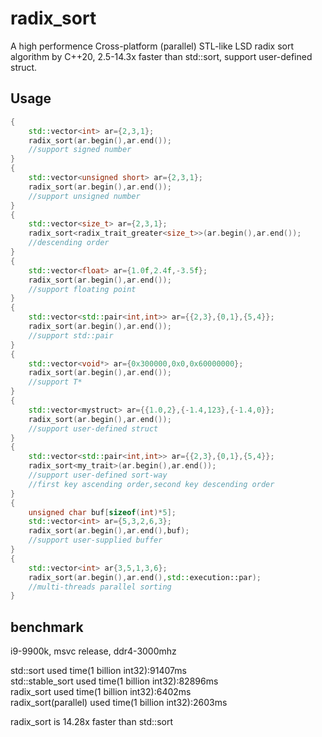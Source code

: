 # radix_sort
A high performence Cross-platform (parallel) STL-like LSD radix sort algorithm by C++20, 2.5-14.3x faster than std::sort, support user-defined struct. 

## Usage

```cpp
{
    std::vector<int> ar={2,3,1};
    radix_sort(ar.begin(),ar.end());
    //support signed number
}
{
    std::vector<unsigned short> ar={2,3,1};
    radix_sort(ar.begin(),ar.end());
    //support unsigned number
}
{
    std::vector<size_t> ar={2,3,1};
    radix_sort<radix_trait_greater<size_t>>(ar.begin(),ar.end());
    //descending order
}
{
    std::vector<float> ar={1.0f,2.4f,-3.5f};
    radix_sort(ar.begin(),ar.end());
    //support floating point
}
{
    std::vector<std::pair<int,int>> ar={{2,3},{0,1},{5,4}};
    radix_sort(ar.begin(),ar.end());
    //support std::pair
}
{
    std::vector<void*> ar={0x300000,0x0,0x60000000};
    radix_sort(ar.begin(),ar.end());
    //support T*
}
{
    std::vector<mystruct> ar={{1.0,2},{-1.4,123},{-1.4,0}};
    radix_sort(ar.begin(),ar.end());
    //support user-defined struct
}
{
    std::vector<std::pair<int,int>> ar={{2,3},{0,1},{5,4}};
    radix_sort<my_trait>(ar.begin(),ar.end());
    //support user-defined sort-way
    //first key ascending order,second key descending order
}
{
    unsigned char buf[sizeof(int)*5];
    std::vector<int> ar={5,3,2,6,3};
    radix_sort(ar.begin(),ar.end(),buf);
    //support user-supplied buffer
}
{
    std::vector<int> ar{3,5,1,3,6};
    radix_sort(ar.begin(),ar.end(),std::execution::par);
    //multi-threads parallel sorting
}
```

## benchmark

i9-9900k, msvc release, ddr4-3000mhz

std::sort used time(1 billion int32):91407ms       
std::stable_sort used time(1 billion int32):82896ms           
radix_sort used time(1 billion int32):6402ms   
radix_sort(parallel) used time(1 billion int32):2603ms    
             
radix_sort is 14.28x faster than std::sort    
